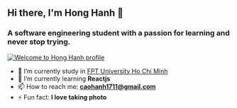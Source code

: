 ## Hi there, I'm Hong Hanh 👋

### A software engineering student with a passion for learning and never stop trying. 

[![Welcome to Hong Hanh profile](https://github.com/hoghanh/hoghanh/blob/main/assets/Welcome.gif)](https://www.facebook.com/hanh.hannah.01/)


- 🔭 I’m currently study in [FPT University Ho Chi Minh](https://hcmuni.fpt.edu.vn/)
- 🌱 I’m currently learning **Reactjs**
- 📫 How to reach me: **caohanh1711@gmail.com**
- ⚡ Fun fact: **I love taking photo**


<!--
**hoghanh/hoghanh** is a ✨ _special_ ✨ repository because its `README.md` (this file) appears on your GitHub profile.

Here are some ideas to get you started:

- 🔭 I’m currently working on ...
- 🌱 I’m currently learning ...
- 👯 I’m looking to collaborate on ...
- 🤔 I’m looking for help with ...
- 💬 Ask me about ...
- 📫 How to reach me: ...
- 😄 Pronouns: ...
- ⚡ Fun fact: ...
-->

